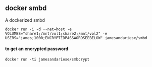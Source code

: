 ## docker smbd

A dockerized smbd

```
docker run -i -d --net=host -e VOLUMES="share1;/mnt/vol1;share2;/mnt/vol2" -e USERS="james;1000;ENCRYPTEDPASSWORDSEEBELOW" jamesandariese/smbd
```

#### to get an encrypted password

```
docker run -ti jamesandariese/smbcrypt
```
